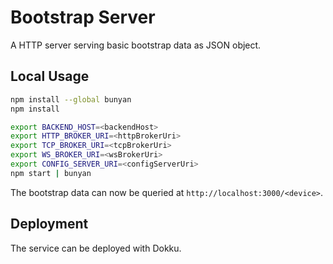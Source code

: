 # Bootstrap Server

A HTTP server serving basic bootstrap data as JSON object.

## Local Usage

```bash
npm install --global bunyan
npm install

export BACKEND_HOST=<backendHost>
export HTTP_BROKER_URI=<httpBrokerUri>
export TCP_BROKER_URI=<tcpBrokerUri>
export WS_BROKER_URI=<wsBrokerUri>
export CONFIG_SERVER_URI=<configServerUri>
npm start | bunyan
```

The bootstrap data can now be queried at `http://localhost:3000/<device>`.

## Deployment

The service can be deployed with Dokku.
